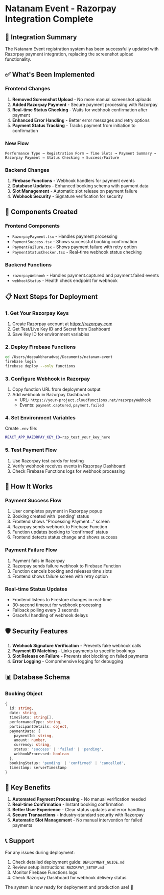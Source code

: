 # Natanam Event - Razorpay Integration Complete

## 🎉 Integration Summary

The Natanam Event registration system has been successfully updated with Razorpay payment integration, replacing the screenshot upload functionality.

## ✅ What's Been Implemented

### Frontend Changes

1. **Removed Screenshot Upload** - No more manual screenshot uploads
2. **Added Razorpay Payment** - Secure payment processing with Razorpay
3. **Real-time Status Checking** - Waits for webhook confirmation after payment
4. **Enhanced Error Handling** - Better error messages and retry options
5. **Payment Status Tracking** - Tracks payment from initiation to confirmation

### New Flow

```
Performance Type → Registration Form → Time Slots → Payment Summary → Razorpay Payment → Status Checking → Success/Failure
```

### Backend Changes

1. **Firebase Functions** - Webhook handlers for payment events
2. **Database Updates** - Enhanced booking schema with payment data
3. **Slot Management** - Automatic slot release on payment failure
4. **Webhook Security** - Signature verification for security

## 🔧 Components Created

### Frontend Components

- `RazorpayPayment.tsx` - Handles payment processing
- `PaymentSuccess.tsx` - Shows successful booking confirmation
- `PaymentFailure.tsx` - Shows payment failure with retry option
- `PaymentStatusChecker.tsx` - Real-time webhook status checking

### Backend Functions

- `razorpayWebhook` - Handles payment.captured and payment.failed events
- `webhookStatus` - Health check endpoint for webhook

## 📋 Next Steps for Deployment

### 1. Get Your Razorpay Keys

1. Create Razorpay account at https://razorpay.com
2. Get Test/Live Key ID and Secret from Dashboard
3. Save Key ID for environment variables

### 2. Deploy Firebase Functions

```bash
cd /Users/deepakbharadwaj/Documents/natanam-event
firebase login
firebase deploy --only functions
```

### 3. Configure Webhook in Razorpay

1. Copy function URL from deployment output
2. Add webhook in Razorpay Dashboard:
   - URL: `https://your-project.cloudfunctions.net/razorpayWebhook`
   - Events: `payment.captured`, `payment.failed`

### 4. Set Environment Variables

Create `.env` file:

```bash
REACT_APP_RAZORPAY_KEY_ID=rzp_test_your_key_here
```

### 5. Test Payment Flow

1. Use Razorpay test cards for testing
2. Verify webhook receives events in Razorpay Dashboard
3. Check Firebase Functions logs for webhook processing

## 🔄 How It Works

### Payment Success Flow

1. User completes payment in Razorpay popup
2. Booking created with 'pending' status
3. Frontend shows "Processing Payment..." screen
4. Razorpay sends webhook to Firebase Function
5. Function updates booking to 'confirmed' status
6. Frontend detects status change and shows success

### Payment Failure Flow

1. Payment fails in Razorpay
2. Razorpay sends failure webhook to Firebase Function
3. Function cancels booking and releases time slots
4. Frontend shows failure screen with retry option

### Real-time Status Updates

- Frontend listens to Firestore changes in real-time
- 30-second timeout for webhook processing
- Fallback polling every 3 seconds
- Graceful handling of webhook delays

## 🛡️ Security Features

1. **Webhook Signature Verification** - Prevents fake webhook calls
2. **Payment ID Matching** - Links payments to specific bookings
3. **Slot Release on Failure** - Prevents slot blocking on failed payments
4. **Error Logging** - Comprehensive logging for debugging

## 📊 Database Schema

### Booking Object

```typescript
{
  id: string,
  date: string,
  timeSlots: string[],
  performanceType: string,
  participantDetails: object,
  paymentData: {
    paymentId: string,
    amount: number,
    currency: string,
    status: 'success' | 'failed' | 'pending',
    webhookProcessed: boolean
  },
  bookingStatus: 'pending' | 'confirmed' | 'cancelled',
  timestamp: serverTimestamp
}
```

## 🎯 Key Benefits

1. **Automated Payment Processing** - No manual verification needed
2. **Real-time Confirmation** - Instant booking confirmation
3. **Better User Experience** - Clear status updates and error handling
4. **Secure Transactions** - Industry-standard security with Razorpay
5. **Automatic Slot Management** - No manual intervention for failed payments

## 📞 Support

For any issues during deployment:

1. Check detailed deployment guide: `DEPLOYMENT_GUIDE.md`
2. Review setup instructions: `RAZORPAY_SETUP.md`
3. Monitor Firebase Functions logs
4. Check Razorpay Dashboard for webhook delivery status

The system is now ready for deployment and production use! 🚀
